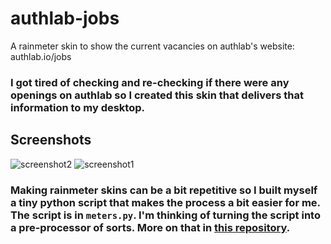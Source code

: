 # authlab-jobs
A rainmeter skin to show the current vacancies on authlab's website: authlab.io/jobs


### I got tired of checking and re-checking if there were any openings on authlab so I created this skin that delivers that information to my desktop.
## Screenshots
![screenshot2](https://user-images.githubusercontent.com/16163320/161449663-015e8285-6553-46ff-9bee-df653037b272.png)
![screenshot1](https://user-images.githubusercontent.com/16163320/161449658-005485a5-df28-4017-9d7a-22b39589e11c.png)


### Making rainmeter skins can be a bit repetitive so I built myself a tiny python script that makes the process a bit easier for me. The script is in `meters.py`. I'm thinking of turning the script into a pre-processor of sorts. More on that in [this repository](https://github.com/permafrost06/rm-skin-builder).
